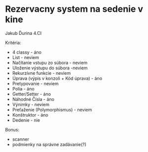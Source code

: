 # Rezervacny system na sedenie v kine
 
Jakub Ďurina
4.CI

Kritéria:
- 4 classy - áno
- List - neviem
- Načítanie vstupu zo súbora - neviem
- Uloženie výstupu do súbora -neviem
- Rekurzívne funkcie - neviem
- Úprava (výpis v konzoli + Kód úprava) - áno
- Pretypovanie - neviem
- Polia - áno
- Getter/Setter - áno
- Náhodné Čísla - áno
- Výnimky - neviem
- Preťaženie (Polymorphismus) - neviem
- Konštruktor - áno
- Dedenie - nie

Bonus:
- scanner
- podmienky na správne zadávanie(?)